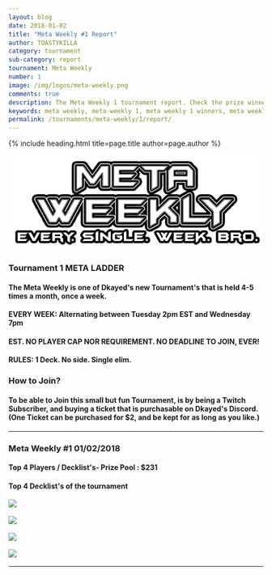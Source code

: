 ```yaml
---
layout: blog
date: 2018-01-02
title: "Meta Weekly #1 Report"
author: TOASTYKILLA
category: tournament
sub-category: report
tournament: Meta Weekly
number: 1
image: /img/logos/meta-weekly.png
comments: true
description: The Meta Weekly 1 tournament report. Check the prize winners and their decks here.
keywords: meta weekly, meta-weekly 1, meta weekly 1 winners, meta weekly 1 decks, tournament
permalink: /tournaments/meta-weekly/1/report/
---
```


{% include heading.html title=page.title author=page.author %}

![](/img/logos/meta-weekly.png)

### Tournament 1 META LADDER 

#### The Meta Weekly is one of Dkayed's new Tournament's that is held 4-5 times a month, once a week.

#### EVERY WEEK: Alternating between Tuesday 2pm EST and Wednesday 7pm

#### EST. NO PLAYER CAP NOR REQUIREMENT. NO DEADLINE TO JOIN, EVER!

#### RULES: 1 Deck. No side. Single elim.

### How to Join?

#### To be able to Join this small but fun Tournament, is by being a Twitch Subscriber, and buying a ticket that is purchasable on Dkayed's Discord.  (One Ticket can be purchased for $2, and be kept for as long as you like.)

----------

### Meta Weekly #1  01/02/2018

#### Top 4 Players /  Decklist's- Prize Pool : $231

#### Top 4 Decklist's of the tournament 


![](https://i.imgur.com/RAN9aCw.png)

![](https://i.imgur.com/B4WMr9P.png)

![](https://i.imgur.com/it2iMtd.png)

![](https://i.imgur.com/B8i60yo.png)

----------